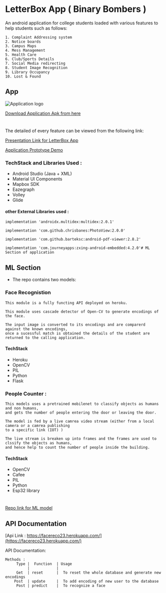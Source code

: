 
# LetterBox App ( Binary Bombers )

An android application for college students loaded with various features to help students such as follows:

    1. Complaint Addressing system
    2. Notice boards
    3. Campus Maps
    4. Mess Management
    5. Health Care
    6. Club/Sports Details
    7. Social Media redirecting
    8. Student Image Recognition
    9. Library Occupancy
    10. Lost & Found



## App

![Application logo](https://firebasestorage.googleapis.com/v0/b/appitup-60933.appspot.com/o/Application%20Logo%2FMAIN%20LOGO%20shadow%20design.png?alt=media&token=d8bdb1a2-e9c1-4baf-89ce-3cbd079ad49c "Application Logo")

[Download Application Apk from here](https://drive.google.com/file/d/1FATGvXwtR_-r_WpMBNYdij4mhAqttO_g/view?usp=sharing)

# 


The detailed of every feature can be viewed from the following link:

[Presentation Link for LetterBox App](https://drive.google.com/file/d/1anl-dX30krNLPDplzVcc2JH_58ijJt0y/view?usp=sharing)

[Application Prototype Demo](https://drive.google.com/file/d/1Cn5siyW_3icyJRLa-k-vDn8fLrb0Dedb/view?usp=sharing)

### TechStack and Libraries Used :

* Android Studio (Java + XML)
* Material UI Components
* Mapbox SDK 
* Eazegraph
* Volley
* Glide

#### other External Libraries used :

    implementation 'androidx.multidex:multidex:2.0.1'

    implementation 'com.github.chrisbanes:PhotoView:2.0.0'

    implementation 'com.github.barteksc:android-pdf-viewer:2.8.2'

    implementation 'com.journeyapps:zxing-android-embedded:4.2.0'# ML Section of application

## ML Section 

* The repo contains two models:

### Face Recognistion

    This module is a fully functing API deployed on heroku.

    This module uses cascade detector of Open-CV to generate encodings of the face.

    The input image is converted to its encodings and are comparerd against the known encodings,
    once a sucessful match is obtained the details of the student are returned to the calling application.

#### TechStack

* Heroku 
* OpenCV 
* PIL 
* Python 
* Flask


### People Counter :

    This models uses a pretrained mobilenet to classify objects as humans and non humans,
    and gets the number of people entering the door or leaving the door.

    The model is fed by a live camrea video stream (either from a local camera or a camrea publishing
    to a specific link (IOT) )

    The live stream is breaken up into frames and the frames are used to clssify the objects as humans,
    and hence help to count the number of people inside the building.
    
#### TechStack

* OpenCV
* Cafee 
* PIL 
* Python 
* Esp32 library

# 
[Repo link for ML model](https://github.com/augsaksham/Hackfest_ML)

        
## API Documentation

[Api Link : https://facereco23.herokuapp.com/](https://facereco23.herokuapp.com/)

API Documentation: 

    Methods : 
         Type |  Function  | Usage
              |            |
         Get  | reset      |  To reset the whole database and generate new encodings
        Post  | update     |  To add encoding of new user to the database
         Post | predict    |  To recognize a face
        
    
    
